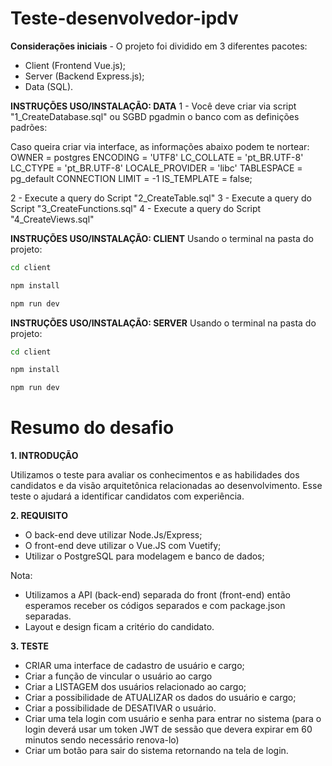 # Teste-desenvolvedor-ipdv

**Considerações iniciais** -  O projeto foi dividido em 3 diferentes pacotes: 
- Client (Frontend Vue.js);
- Server (Backend Express.js);
- Data (SQL).

**INSTRUÇÕES USO/INSTALAÇÃO: DATA**
1 - Você deve criar via script "1_CreateDatabase.sql" ou SGBD pgadmin o banco com as definições padrões:

Caso queira criar via interface, as informações abaixo podem te nortear:
OWNER = postgres
ENCODING = 'UTF8'
LC_COLLATE = 'pt_BR.UTF-8'
LC_CTYPE = 'pt_BR.UTF-8'
LOCALE_PROVIDER = 'libc'
TABLESPACE = pg_default
CONNECTION LIMIT = -1
IS_TEMPLATE = false;

    
2 - Execute a query do Script "2_CreateTable.sql"
3 - Execute a query do Script "3_CreateFunctions.sql"
4 - Execute a query do Script "4_CreateViews.sql"

**INSTRUÇÕES USO/INSTALAÇÃO: CLIENT**
Usando o terminal na pasta do projeto:

```sh
cd client
```
 
```sh
npm install
```

```sh
npm run dev
```


**INSTRUÇÕES USO/INSTALAÇÃO: SERVER**
Usando o terminal na pasta do projeto:

```sh
cd client
```
 
```sh
npm install
```

```sh
npm run dev
```



# Resumo do desafio
**1. INTRODUÇÃO**

Utilizamos o teste para avaliar os conhecimentos e as habilidades dos 
candidatos e da visão arquitetônica relacionadas ao desenvolvimento. Esse teste 
o ajudará a identificar candidatos com experiência. 

**2. REQUISITO** 

- O back-end deve utilizar Node.Js/Express; 
- O front-end deve utilizar o Vue.JS com Vuetify; 
- Utilizar o PostgreSQL para modelagem e banco de dados;

Nota:  
- Utilizamos a API (back-end) separada do front (front-end) então esperamos 
receber os códigos separados e com package.json separadas. 
- Layout e design ficam a critério do candidato.

  
**3. TESTE**
- CRIAR uma interface de cadastro de usuário e cargo; 
- Criar a função de vincular o usuário ao cargo 
- Criar a LISTAGEM dos usuários relacionado ao cargo; 
- Criar a possibilidade de ATUALIZAR os dados do usuário e cargo; 
- Criar a possibilidade de DESATIVAR o usuário. 
- Criar uma tela login com usuário e senha para entrar no sistema (para o 
login deverá usar um token JWT de sessão que devera expirar em 60 
minutos sendo necessário renova-lo) 
- Criar um botão para sair do sistema retornando na tela de login.

